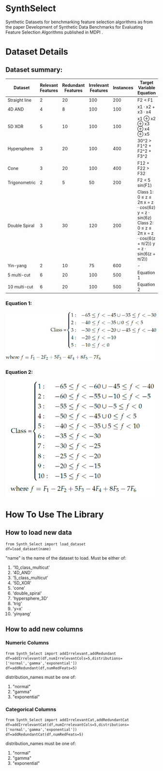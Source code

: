 # SynthSelect
Synthetic Datasets for benchmarking feature selection algorithms as from the paper Development of Synthetic Data Benchmarks for Evaluating Feature Selection Algorithms published in MDPI <link>.

# Dataset Details
<h2>Dataset summary:</h2>

|Dataset|Relevant Features|Redundant Features|Irrelevant Features|Instances|Target Variable Equation|
|---|---|---|---|---|---|
|Straight line|2|20|100|200|F2 < F1|
|4D AND|4|8|100|100|x1 · x2 + x3 · x4|
|5D XOR|5|10|100|100|x1 ⊕ x2 ⊕ x3 ⊕ x4 ⊕ x5|
|Hypersphere|3|20|100|400|30^2 > F1^2 + F2^2 + F3^2|
|Cone|3|20|100|400|F12 + F22 > F32|
|Trigonometric|2|5|50|200|F2 < 5 sin(F1)|
|Double Spiral|3|30|120|200|Class 1: 0 ≤ z ≤ 2π x = z · cos(6z) y = z · sin(6z) Class 2: 0 ≤ z ≤ 2π x = z · cos(6(z + π/2)) y = z · sin(6(z + π/2))|
|Yin-yang|2|10|75|600|-|
|5 multi-cut|6|20|100|500|Equation 1|
|10 multi-cut|6|20|100|500|Equation 2|
<h3>Equation 1:</h3>
<img src="./Images/5ClassMulticut.png" alt="5ClassMultiCut" title="5Class MultiCut Equation">
<h3>Equation 2:</h3>
<img src="./Images/10ClassMulticut.png" alt="10ClassMultiCut" title="10Class MultiCut Equation">


# How To Use The Library
## How to load new data

```
from Synth_Select import load_dataset
df=load_dataset(name)
```
"name" is the name of the dataset to load. Must be either of:
<ol>
<li> '10_class_multicut'
<li> '4D_AND'
<li> '5_class_multicut'
<li> '5D_XOR'
<li> 'cone'
<li> 'double_spiral'
<li> 'hypersphere_3D'
<li> 'trig'
<li> 'y=x'
<li> 'yinyang'
</ol>

## How to add new columns
### Numeric Columns
```
from Synth_Select import addIrrelevant,addRedundant
df=addIrrelevant(df,numIrrelevantCols=5,distributions=['normal','gamma','exponential'])
df=addRedundant(df,numRedFeats=5)
```
distribution_names must be one of:
<ol>
<li> "normal"
<li> "gamma"
<li> "exponential"
</ol>
  
### Categorical Columns
```
from Synth_Select import addIrrelevantCat,addRedundantCat
df=addIrrelevantCat(df,numIrrelevantCols=5,distributions=['normal','gamma','exponential'])
df=addRedundantCat(df,numRedFeats=5)
```
distribution_names must be one of:
<ol>
<li> "normal"
<li> "gamma"
<li> "exponential"
</ol>
